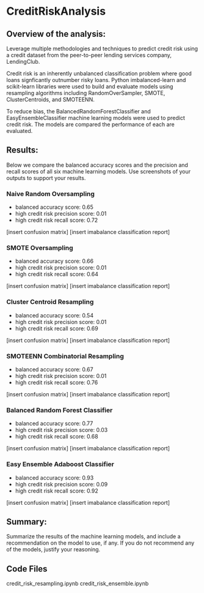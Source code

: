 # CreditRiskAnalysis

## Overview of the analysis: 
Leverage multiple methodologies and techniques to predict credit risk using a credit dataset from the peer-to-peer lending services company, LendingClub. 

Credit risk is an inherently unbalanced classification problem where good loans signficantly outnumber risky loans.  Python imbalanced-learn and scikit-learn libraries were used to build and evaluate models using resampling algorithms including RandomOverSampler, SMOTE, ClusterCentroids, and SMOTEENN.

To reduce bias, the BalancedRandomForestClassifier and EasyEnsembleClassifier machine learning models were used to predict credit risk.  The models are compared the performance of each are evaluated.

## Results: 
Below we compare the balanced accuracy scores and the precision and recall scores of all six machine learning models. Use screenshots of your outputs to support your results.

### Naive Random Oversampling
- balanced accuracy score: 0.65
- high credit risk precision score: 0.01
- high credit risk recall score: 0.72

[insert confusion matrix]
[insert imabalance classification report]


### SMOTE Oversampling
- balanced accuracy score: 0.66
- high credit risk precision score: 0.01
- high credit risk recall score: 0.64

[insert confusion matrix]
[insert imabalance classification report]


### Cluster Centroid Resampling
- balanced accuracy score: 0.54
- high credit risk precision score: 0.01
- high credit risk recall score: 0.69

[insert confusion matrix]
[insert imabalance classification report]


### SMOTEENN Combinatorial Resampling
- balanced accuracy score: 0.67
- high credit risk precision score: 0.01
- high credit risk recall score: 0.76

[insert confusion matrix]
[insert imabalance classification report]


### Balanced Random Forest Classifier
- balanced accuracy score: 0.77
- high credit risk precision score: 0.03
- high credit risk recall score: 0.68

[insert confusion matrix]
[insert imabalance classification report]


### Easy Ensemble Adaboost Classifier
- balanced accuracy score: 0.93
- high credit risk precision score: 0.09
- high credit risk recall score: 0.92

[insert confusion matrix]
[insert imabalance classification report]


## Summary: 
Summarize the results of the machine learning models, and include a recommendation on the model to use, if any. If you do not recommend any of the models, justify your reasoning.

## Code Files
credit_risk_resampling.ipynb
credit_risk_ensemble.ipynb

